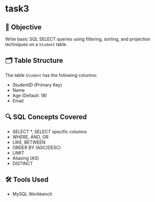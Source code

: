 # task3


## 📌 Objective
Write basic SQL SELECT queries using filtering, sorting, and projection techniques on a `Student` table.

## 🗂 Table Structure
The table `Student` has the following columns:
- StudentID (Primary Key)
- Name
- Age (Default: 18)
- Email

## 🔍 SQL Concepts Covered
- SELECT *, SELECT specific columns
- WHERE, AND, OR
- LIKE, BETWEEN
- ORDER BY (ASC/DESC)
- LIMIT
- Aliasing (AS)
- DISTINCT

## 🛠 Tools Used
- MySQL Workbench

